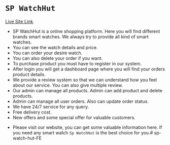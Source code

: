# `SP WatchHut`

[Live Site Link](https://spwatchhut.web.app/).

* SP WatchHut is a online shopping platform. Here you will find different brands smart watches. We always try to provide all kind of smart watches.
* You can see the watch details and price.
* You can order your desire watch.
* You can also delete your order if you want.
* To purchase product you must have to register in our system.
* After login you will get a dashboard page where you will find your orders product details.
* We provide a review system so that we can understand how you feel about our service. You can also give multiple review.
* Our admin can manage all products. Admin can add product and delete products.
* Admin can manage all user orders. Also can update order status.
* We have 24/7 service for any query.
* Free delivery cost.
* New offers and some special offer for valuable customers.

    
- Please visit our website, you can get some valuable information here. If you need any smart watch `Sp WatchHut` is the best choice for you.# sp-watch-hut-FE
